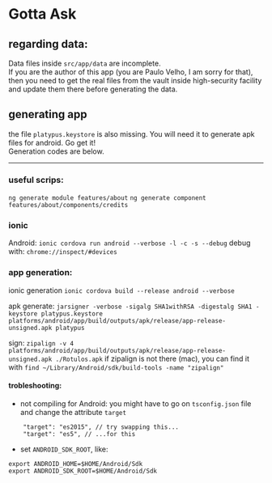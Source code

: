 # Gotta Ask

## regarding data:
Data files inside `src/app/data` are incomplete.  
If you are the author of this app (you are Paulo Velho, I am sorry for that), then you need to get the real files from the vault inside high-security facility and update them there before generating the data.

## generating app
the file `platypus.keystore` is also missing. You will need it to generate apk files for android. Go get it!  
Generation codes are below.  


--- 
### useful scrips:

`ng generate module features/about`
`ng generate component features/about/components/credits`

### ionic
Android: `ionic cordova run android --verbose -l -c -s --debug`
debug with: `chrome://inspect/#devices`

### app generation:
ionic generation
`ionic cordova build --release android --verbose`

apk generate:
`jarsigner -verbose -sigalg SHA1withRSA -digestalg SHA1 -keystore platypus.keystore platforms/android/app/build/outputs/apk/release/app-release-unsigned.apk platypus`

sign:
`zipalign -v 4 platforms/android/app/build/outputs/apk/release/app-release-unsigned.apk ./Rotulos.apk`
if zipalign is not there (mac), you can find it with `find ~/Library/Android/sdk/build-tools -name "zipalign"`

#### trobleshooting:
- not compiling for Android:
you might have to go on `tsconfig.json` file and change the attribute `target`
```
    "target": "es2015", // try swapping this...
    "target": "es5", // ...for this
```


- set `ANDROID_SDK_ROOT`, like:
```
export ANDROID_HOME=$HOME/Android/Sdk
export ANDROID_SDK_ROOT=$HOME/Android/Sdk
```

